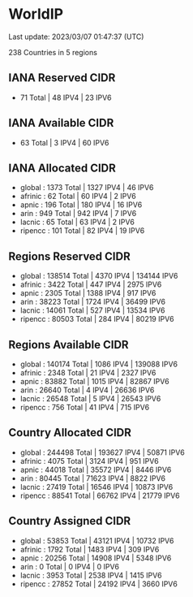 # WorldIP

Last update: 2023/03/07 01:47:37 (UTC)

238 Countries in 5 regions

## IANA Reserved CIDR

- 71 Total | 48 IPV4 | 23 IPV6

## IANA Available CIDR

- 63 Total | 3 IPV4 | 60 IPV6

## IANA Allocated CIDR

- global : 1373 Total | 1327 IPV4 | 46 IPV6
- afrinic : 62 Total | 60 IPV4 | 2 IPV6
- apnic : 196 Total | 180 IPV4 | 16 IPV6
- arin : 949 Total | 942 IPV4 | 7 IPV6
- lacnic : 65 Total | 63 IPV4 | 2 IPV6
- ripencc : 101 Total | 82 IPV4 | 19 IPV6

## Regions Reserved CIDR

- global : 138514 Total | 4370 IPV4 | 134144 IPV6
- afrinic : 3422 Total | 447 IPV4 | 2975 IPV6
- apnic : 2305 Total | 1388 IPV4 | 917 IPV6
- arin : 38223 Total | 1724 IPV4 | 36499 IPV6
- lacnic : 14061 Total | 527 IPV4 | 13534 IPV6
- ripencc : 80503 Total | 284 IPV4 | 80219 IPV6

## Regions Available CIDR

- global : 140174 Total | 1086 IPV4 | 139088 IPV6
- afrinic : 2348 Total | 21 IPV4 | 2327 IPV6
- apnic : 83882 Total | 1015 IPV4 | 82867 IPV6
- arin : 26640 Total | 4 IPV4 | 26636 IPV6
- lacnic : 26548 Total | 5 IPV4 | 26543 IPV6
- ripencc : 756 Total | 41 IPV4 | 715 IPV6

## Country Allocated CIDR

- global : 244498 Total | 193627 IPV4 | 50871 IPV6
- afrinic : 4075 Total | 3124 IPV4 | 951 IPV6
- apnic : 44018 Total | 35572 IPV4 | 8446 IPV6
- arin : 80445 Total | 71623 IPV4 | 8822 IPV6
- lacnic : 27419 Total | 16546 IPV4 | 10873 IPV6
- ripencc : 88541 Total | 66762 IPV4 | 21779 IPV6

## Country Assigned CIDR

- global : 53853 Total | 43121 IPV4 | 10732 IPV6
- afrinic : 1792 Total | 1483 IPV4 | 309 IPV6
- apnic : 20256 Total | 14908 IPV4 | 5348 IPV6
- arin : 0 Total | 0 IPV4 | 0 IPV6
- lacnic : 3953 Total | 2538 IPV4 | 1415 IPV6
- ripencc : 27852 Total | 24192 IPV4 | 3660 IPV6
